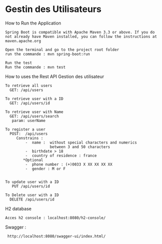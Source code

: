 # Gestin des Utilisateurs

 How to Run the Application

    Spring Boot is compatible with Apache Maven 3.3 or above. If you do not already have Maven installed, you can follow the instructions at maven.apache.org
    
    Open the terminal and go to the project root folder
    run the commande : mvn spring-boot:run
    
    Run the test
    Run the commande : mvn test


 How to uses the Rest API Gestion des utilisateur 
 
    To retrieve all users
      GET: /api/users
      
    To retrieve user with a ID
      GET: /api/users/id 
      
    To retrieve user with Name
      GET: /api/users/search
       param: userName 
      
    To register a user
      POST:  /api/users
         Constrains :
             -  name :  without special characters and numerics
                        between 3 and 50 characters
             -  birthdate > 18
             -  country of residence : france
            *Optional
             -  phone number : (+)0033 X XX XX XX XX
             -  gender : M or F
                  
        
    To update user with a ID
       PUT /api/users/id
       
    To Delete user with a ID
      DELETE /api/users/id
      
 H2 database 
 
    Acces h2 console : localhost:8080/h2-console/ 
      
  
 Swagger : 
 
     http://localhost:8080/swagger-ui/index.html/
     
       
